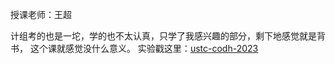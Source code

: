 授课老师：王超

计组考的也是一坨，学的也不太认真，只学了我感兴趣的部分，剩下地感觉就是背书，
这个课就感觉没什么意义。
实验戳这里：[ustc-codh-2023](https://github.com/Melmaphother/ustc-codh-2023)